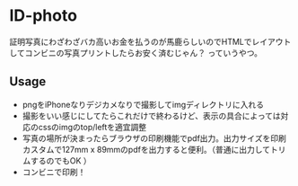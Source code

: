 # ID-photo

証明写真にわざわざバカ高いお金を払うのが馬鹿らしいのでHTMLでレイアウトしてコンビニの写真プリントしたらお安く済むじゃん？
っていうやつ。

## Usage

* pngをiPhoneなりデジカメなりで撮影してimgディレクトリに入れる
* 撮影をいい感じにしてたらこれだけで終わるけど、表示の具合によっては対応のcssのimgのtop/leftを適宜調整
* 写真の場所が決まったらブラウザの印刷機能でpdf出力。出力サイズを印刷カスタムで127mm x 89mmのpdfを出力すると便利。（普通に出力してトリムするのでもOK
）
* コンビニで印刷！